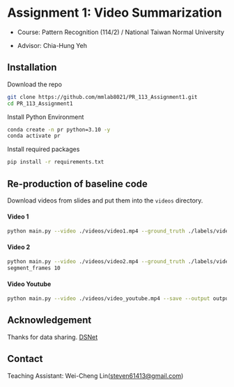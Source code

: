 # Assignment 1: Video Summarization
- Course: Pattern Recognition (114/2) / National Taiwan Normal University

- Advisor: Chia-Hung Yeh

## Installation 
Download the repo
```bash
git clone https://github.com/mmlab8021/PR_113_Assignment1.git
cd PR_113_Assignment1
```

Install Python Environment
```bash
conda create -n pr python=3.10 -y
conda activate pr
```

Install required packages
```bash
pip install -r requirements.txt
```


## Re-production of baseline code
Download videos from slides and put them into the `videos` directory.

#### Video 1
```bash
python main.py --video ./videos/video1.mp4 --ground_truth ./labels/video1.json --save --output output_video1.mp4
```

#### Video 2
```bash
python main.py --video ./videos/video2.mp4 --ground_truth ./labels/video2.json --rms 0.7 --hist 0.3 --save --output output_video2.mp4 --min_
segment_frames 10
```

#### Video Youtube
```bash
python main.py --video ./videos/video_youtube.mp4 --save --output output_youtube.mp4 --min_segment_frames 15 --rms 0.7 --hist 0.3 --padding_seconds 1.0
```

## Acknowledgement
Thanks for data sharing.
[DSNet](https://github.com/li-plus/DSNet)

## Contact
Teaching Assistant: Wei-Cheng Lin(steven61413@gmail.com)
